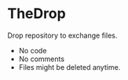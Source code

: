 # TheDrop
Drop repository to exchange files. 

* No code 
* No comments
* Files might be deleted anytime.

